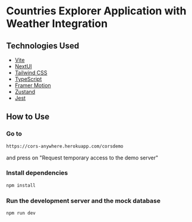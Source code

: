 # Countries Explorer Application with Weather Integration

## Technologies Used

- [Vite](https://vitejs.dev/guide/)
- [NextUI](https://nextui.org)
- [Tailwind CSS](https://tailwindcss.com)
- [TypeScript](https://www.typescriptlang.org)
- [Framer Motion](https://www.framer.com/motion)
- [Zustand](https://zustand-demo.pmnd.rs)
- [Jest](https://jestjs.io)

## How to Use

### Go to

```bash
https://cors-anywhere.herokuapp.com/corsdemo
```

and press on "Request temporary access to the demo server"


### Install dependencies


```bash
npm install
```

### Run the development server and the mock database

```bash
npm run dev
```
